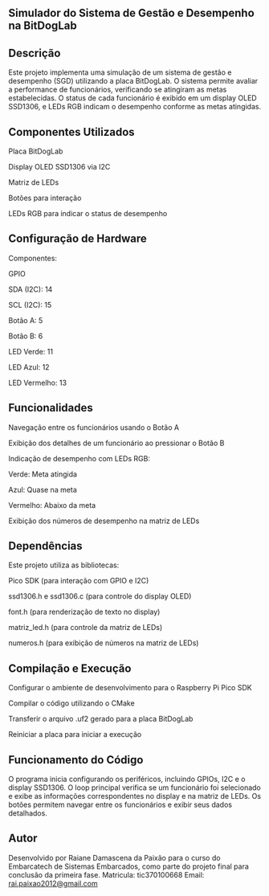 ## Simulador do Sistema de Gestão e Desempenho na BitDogLab

## Descrição

Este projeto implementa uma simulação de um sistema de gestão e desempenho (SGD) utilizando a placa BitDogLab. O sistema permite avaliar a performance de funcionários, verificando se atingiram as metas estabelecidas. O status de cada funcionário é exibido em um display OLED SSD1306, e LEDs RGB indicam o desempenho conforme as metas atingidas.

## Componentes Utilizados

Placa BitDogLab

Display OLED SSD1306 via I2C

Matriz de LEDs

Botões para interação

LEDs RGB para indicar o status de desempenho

## Configuração de Hardware

Componentes:

GPIO

SDA (I2C): 14

SCL (I2C): 15

Botão A: 5

Botão B: 6

LED Verde: 11

LED Azul: 12

LED Vermelho: 13

## Funcionalidades

Navegação entre os funcionários usando o Botão A

Exibição dos detalhes de um funcionário ao pressionar o Botão B

Indicação de desempenho com LEDs RGB:

Verde: Meta atingida

Azul: Quase na meta

Vermelho: Abaixo da meta

Exibição dos números de desempenho na matriz de LEDs

## Dependências

Este projeto utiliza as bibliotecas:

Pico SDK (para interação com GPIO e I2C)

ssd1306.h e ssd1306.c (para controle do display OLED)

font.h (para renderização de texto no display)

matriz_led.h (para controle da matriz de LEDs)

numeros.h (para exibição de números na matriz de LEDs)

## Compilação e Execução

Configurar o ambiente de desenvolvimento para o Raspberry Pi Pico SDK

Compilar o código utilizando o CMake

Transferir o arquivo .uf2 gerado para a placa BitDogLab

Reiniciar a placa para iniciar a execução

## Funcionamento do Código

O programa inicia configurando os periféricos, incluindo GPIOs, I2C e o display SSD1306. O loop principal verifica se um funcionário foi selecionado e exibe as informações correspondentes no display e na matriz de LEDs. Os botões permitem navegar entre os funcionários e exibir seus dados detalhados.

## Autor

Desenvolvido por Raiane Damascena da Paixão para o curso do Embarcatech de Sistemas Embarcados, como parte do projeto final para conclusão da primeira fase.
Matricula: tic370100668
Email: rai.paixao2012@gmail.com

